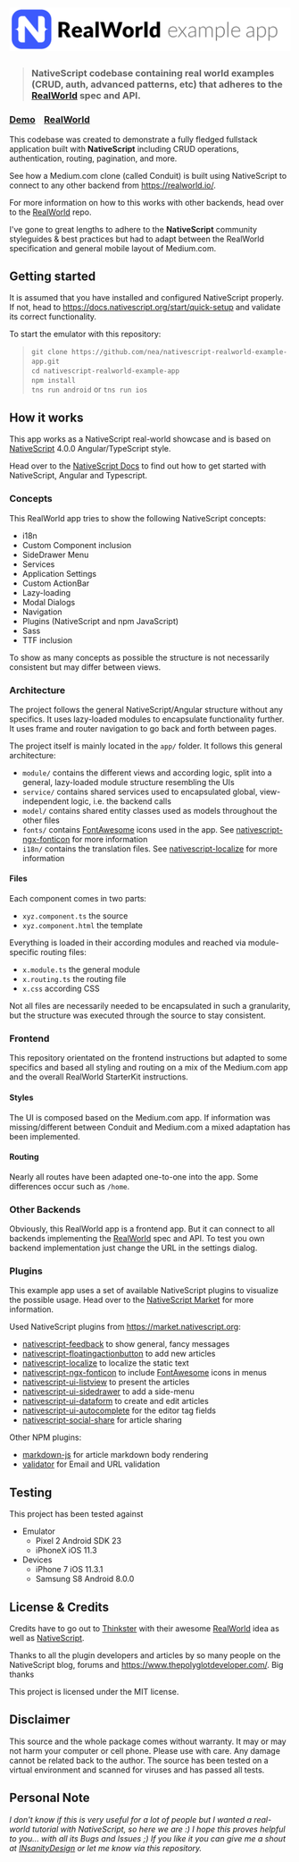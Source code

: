 # ![RealWorld Example App](logo.png)
> ### NativeScript codebase containing real world examples (CRUD, auth, advanced patterns, etc) that adheres to the [RealWorld](https://github.com/gothinkster/realworld) spec and API.

### [Demo](https://github.com/gothinkster/realworld)&nbsp;&nbsp;&nbsp;&nbsp;[RealWorld](https://github.com/gothinkster/realworld)

This codebase was created to demonstrate a fully fledged fullstack application built with **NativeScript** including CRUD operations, authentication, routing, pagination, and more.

See how a Medium.com clone (called Conduit) is built using NativeScript to connect to any other backend from https://realworld.io/.

For more information on how to this works with other backends, head over to the [RealWorld](https://github.com/gothinkster/realworld) repo.

I've gone to great lengths to adhere to the **NativeScript** community styleguides & best practices but had to adapt between the RealWorld specification and general mobile layout of Medium.com.

## Getting started
It is assumed that you have installed and configured NativeScript properly. If not, head to https://docs.nativescript.org/start/quick-setup and validate its correct functionality.

To start the emulator with this repository:
  > `git clone https://github.com/nea/nativescript-realworld-example-app.git`  
  > `cd nativescript-realworld-example-app`  
  > `npm install`  
  > `tns run android` or `tns run ios`

## How it works
This app works as a NativeScript real-world showcase and is based on [NativeScript](https://nativescript.org) 4.0.0 Angular/TypeScript style.

Head over to the [NativeScript Docs](https://docs.nativescript.org/angular/start/introduction) to find out how to get started with NativeScript, Angular and Typescript.

### Concepts
This RealWorld app tries to show the following NativeScript concepts:
* i18n
* Custom Component inclusion
* SideDrawer Menu
* Services
* Application Settings
* Custom ActionBar
* Lazy-loading
* Modal Dialogs
* Navigation
* Plugins (NativeScript and npm JavaScript)
* Sass
* TTF inclusion

To show as many concepts as possible the structure is not necessarily consistent but may differ between views.

### Architecture
The project follows the general NativeScript/Angular structure without any specifics. It uses lazy-loaded modules to encapsulate functionality further. It uses frame and router navigation to go back and forth between pages.

The project itself is mainly located in the `app/` folder. It follows this general architecture:
* `module/` contains the different views and according logic, split into a general, lazy-loaded module structure resembling the UIs
* `service/` contains shared services used to encapsulated global, view-independent logic, i.e. the backend calls
* `model/` contains shared entity classes used as models throughout the other files
* `fonts/` contains [FontAwesome](https://fontawesome.com/v4.7.0/) icons used in the app. See [nativescript-ngx-fonticon](https://market.nativescript.org/plugins/nativescript-ngx-fonticon) for more information
* `i18n/` contains the translation files. See [nativescript-localize](https://market.nativescript.org/plugins/nativescript-localize) for more information

#### Files
Each component comes in two parts:
* `xyz.component.ts` the source
* `xyz.component.html` the template

Everything is loaded in their according modules and reached via module-specific routing files:
* `x.module.ts` the general module
* `x.routing.ts` the routing file
* `x.css` according CSS

Not all files are necessarily needed to be encapsulated in such a granularity, but the structure was executed through the source to stay consistent.

### Frontend
This repository orientated on the frontend instructions but adapted to some specifics and based all styling and routing on a mix of the Medium.com app and the overall RealWorld StarterKit instructions.

#### Styles
The UI is composed based on the Medium.com app. If information was missing/different between Conduit and Medium.com a mixed adaptation has been implemented.

#### Routing 
Nearly all routes have been adapted one-to-one into the app. Some differences occur such as `/home`.

### Other Backends
Obviously, this RealWorld app is a frontend app. But it can connect to all backends implementing the [RealWorld](https://github.com/gothinkster/realworld) spec and API. To test you own backend implementation just change the URL in the settings dialog.

### Plugins
This example app uses a set of available NativeScript plugins to visualize the possible usage. Head over to the [NativeScript Market](https://market.nativescript.org/) for more information.

Used NativeScript plugins from https://market.nativescript.org:
* [nativescript-feedback](https://market.nativescript.org/plugins/nativescript-feedback) to show general, fancy messages
* [nativescript-floatingactionbutton](https://market.nativescript.org/plugins/nativescript-floatingactionbutton) to add new articles
* [nativescript-localize](https://market.nativescript.org/plugins/nativescript-localize) to localize the static text
* [nativescript-ngx-fonticon](https://market.nativescript.org/plugins/nativescript-ngx-fonticon) to include [FontAwesome](https://fontawesome.com/) icons in menus
* [nativescript-ui-listview](https://market.nativescript.org/plugins/nativescript-ui-listview) to present the articles
* [nativescript-ui-sidedrawer](https://market.nativescript.org/plugins/nativescript-ui-sidedrawer) to add a side-menu
* [nativescript-ui-dataform](https://market.nativescript.org/plugins/nativescript-ui-dataform) to create and edit articles
* [nativescript-ui-autocomplete](https://market.nativescript.org/plugins/nativescript-ui-autocomplete) for the editor tag fields
* [nativescript-social-share](https://market.nativescript.org/plugins/nativescript-social-share) for article sharing

Other NPM plugins:
* [markdown-js](https://github.com/evilstreak/markdown-js) for article markdown body rendering
* [validator](https://github.com/chriso/validator.js) for Email and URL validation

## Testing
This project has been tested against
* Emulator
  * Pixel 2 Android SDK 23
  * iPhoneX iOS 11.3
* Devices
  * iPhone 7 iOS 11.3.1
  * Samsung S8 Android 8.0.0
  
## License & Credits
Credits have to go out to [Thinkster](https://thinkster.io/) with their awesome [RealWorld](https://github.com/gothinkster/realworld) idea as well as [NativeScript](https://www.nativescript.org/).

Thanks to all the plugin developers and articles by so many people on the NativeScript blog, forums and https://www.thepolyglotdeveloper.com/. Big thanks 

This project is licensed under the MIT license.

## Disclaimer
This source and the whole package comes without warranty. It may or may not harm your computer or cell phone. Please use with care. Any damage cannot be related back to the author. The source has been tested on a virtual environment and scanned for viruses and has passed all tests.

## Personal Note
*I don't know if this is very useful for a lot of people but I wanted a real-world tutorial with NativeScript, so here we are :) I hope this proves helpful to you... with all its Bugs and Issues ;) If you like it you can give me a shout at [INsanityDesign](https://insanitydesign.com) or let me know via this repository.*
